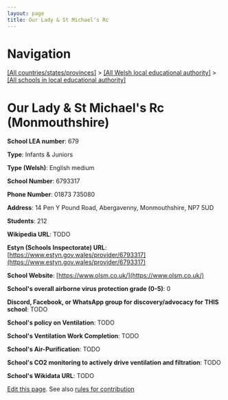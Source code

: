 ```yaml
---
layout: page
title: Our Lady & St Michael's Rc
---
```

# Navigation

[[All countries/states/provinces]](../../..) > [[All Welsh local educational authority]](../..) > [[All schools in local educational authority]](..)

# Our Lady & St Michael's Rc (Monmouthshire)

**School LEA number**: 679

**Type**: Infants & Juniors

**Type (Welsh)**: English medium

**School Number**: 6793317

**Phone Number**: 01873 735080

**Address**: 14  Pen Y Pound Road, Abergavenny, Monmouthshire, NP7 5UD

**Students**: 212

**Wikipedia URL**: TODO

**Estyn (Schools Inspectorate) URL**: [https://www.estyn.gov.wales/provider/6793317](https://www.estyn.gov.wales/provider/6793317)

**School Website**: [https://www.olsm.co.uk/](https://www.olsm.co.uk/)

**School's overall airborne virus protection grade (0-5)**: 0

**Discord, Facebook, or WhatsApp group for discovery/advocacy for THIS school**: TODO

**School's policy on Ventilation**: TODO

**School's Ventilation Work Completion**: TODO

**School's Air-Purification**: TODO

**School's CO2 monitoring to actively drive ventilation and filtration**: TODO

**School's Wikidata URL**: TODO




[Edit this page](https://github.com/ventilate-schools/Wales/edit/prif/./Monmouthshire/Our_Lady_&_St_Michael's_Rc.md). See also [rules for contribution](../../../contribution-rules/)